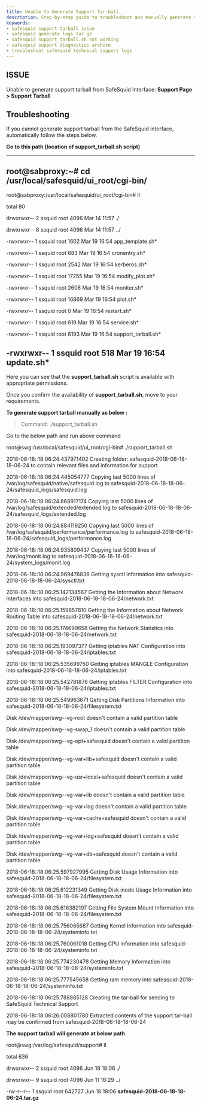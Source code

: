 ```yaml
---
title: Unable to Generate Support Tar-ball  
description: Step-by-step guide to troubleshoot and manually generate the support tarball in SafeSquid. Resolve issues related to missing scripts or permissions.  
keywords:
- safesquid support tarball issue  
- safesquid generate logs tar.gz  
- safesquid support_tarball.sh not working  
- safesquid support diagnostics archive  
- troubleshoot safesquid technical support logs  
---
```


## ISSUE

Unable to generate support tarball from SafeSquid Interface: **Support Page > Support Tarball**

## Troubleshooting

If you cannot generate support tarball from the SafeSquid interface, automatically follow the steps below.

**Go to this path (location of support_tarball.sh script)**

  -----------------------------------------------------------------------
  root@sabproxy:~# cd /usr/local/safesquid/ui_root/cgi-bin/
  -----------------------------------------------------------------------
  root@sabproxy:/usr/local/safesquid/ui_root/cgi-bin# ll

  total 80

  drwxrwxr-- 2 ssquid root 4096 Mar 14 11:57 ./

  drwxrwxr-- 8 ssquid root 4096 Mar 14 11:57 ../

  -rwxrwxr-- 1 ssquid root 1602 Mar 19 16:54 app_template.sh*

  -rwxrwxr-- 1 ssquid root 683 Mar 19 16:54 cronentry.sh*

  -rwxrwxr-- 1 ssquid root 2542 Mar 19 16:54 kerberos.sh*

  -rwxrwxr-- 1 ssquid root 17255 Mar 19 16:54 modify_plot.sh*

  -rwxrwxr-- 1 ssquid root 2608 Mar 19 16:54 moniter.sh*

  -rwxrwxr-- 1 ssquid root 16869 Mar 19 16:54 plot.sh*

  -rwxrwxr-- 1 ssquid root 0 Mar 19 16:54 restart.sh*

  -rwxrwxr-- 1 ssquid root 619 Mar 19 16:54 service.sh*

  -rwxrwxr-- 1 ssquid root 6193 Mar 19 16:54 support_tarball.sh*

  -rwxrwxr-- 1 ssquid root 518 Mar 19 16:54 update.sh*
  -----------------------------------------------------------------------

Here you can see that the **support_tarball.sh** script is available with appropriate permissions.

Once you confirm the availability of **support_tarball.sh**, move to your requirements.

**To generate support tarball manually as below :**

> Command: ./support_tarball.sh

Go to the below path and run above command

root@swg:/usr/local/safesquid/ui_root/cgi-bin# ./support_tarball.sh

2018-06-18::18:06:24.437971402 Creating folder: safesquid-2018-06-18-18-06-24 to contain relevant files and information for support

2018-06-18::18:06:24.445054777 Copying last 5000 lines of /var/log/safesquid/native/safesquid.log to safesquid-2018-06-18-18-06-24/safesquid_logs/safesquid.log

2018-06-18::18:06:24.868917174 Copying last 5000 lines of /var/log/safesquid/extended/extended.log to safesquid-2018-06-18-18-06-24/safesquid_logs/extended.log

2018-06-18::18:06:24.884119250 Copying last 5000 lines of /var/log/safesquid/performance/performance.log to safesquid-2018-06-18-18-06-24/safesquid_logs/performance.log

2018-06-18::18:06:24.935809437 Copying last 5000 lines of /var/log/monit.log to safesquid-2018-06-18-18-06-24/system_logs/monit.log

2018-06-18::18:06:24.969476836 Getting sysctl information into safesquid-2018-06-18-18-06-24/sysctl.txt

2018-06-18::18:06:25.142134567 Getting the Information about Network Interfaces into safesquid-2018-06-18-18-06-24/network.txt

2018-06-18::18:06:25.159857810 Getting the Information about Network Routing Table into safesquid-2018-06-18-18-06-24/network.txt

2018-06-18::18:06:25.174699658 Getting the Network Statistics into safesquid-2018-06-18-18-06-24/network.txt

2018-06-18::18:06:25.193097377 Getting iptables NAT Configuration into safesquid-2018-06-18-18-06-24/iptables.txt

2018-06-18::18:06:25.535699750 Getting iptables MANGLE Configuration into safesquid-2018-06-18-18-06-24/iptables.txt

2018-06-18::18:06:25.542781878 Getting iptables FILTER Configuration into safesquid-2018-06-18-18-06-24/iptables.txt

2018-06-18::18:06:25.549963671 Getting Disk Partitions Information into safesquid-2018-06-18-18-06-24/filesystem.txt

Disk /dev/mapper/swg--vg-root doesn't contain a valid partition table

Disk /dev/mapper/swg--vg-swap_1 doesn't contain a valid partition table

Disk /dev/mapper/swg--vg-opt+safesquid doesn't contain a valid partition table

Disk /dev/mapper/swg--vg-var+lib+safesquid doesn't contain a valid partition table

Disk /dev/mapper/swg--vg-usr+local+safesquid doesn't contain a valid partition table

Disk /dev/mapper/swg--vg-var+lib doesn't contain a valid partition table

Disk /dev/mapper/swg--vg-var+log doesn't contain a valid partition table

Disk /dev/mapper/swg--vg-var+cache+safesquid doesn't contain a valid partition table

Disk /dev/mapper/swg--vg-var+log+safesquid doesn't contain a valid partition table

Disk /dev/mapper/swg--vg-var+db+safesquid doesn't contain a valid partition table

2018-06-18::18:06:25.597927995 Getting Disk Usage Information into safesquid-2018-06-18-18-06-24/filesystem.txt

2018-06-18::18:06:25.612231349 Getting Disk inode Usage Information into safesquid-2018-06-18-18-06-24/filesystem.txt

2018-06-18::18:06:25.616382197 Getting File System Mount Information into safesquid-2018-06-18-18-06-24/filesystem.txt

2018-06-18::18:06:25.756065687 Getting Kernel Information into safesquid-2018-06-18-18-06-24/systeminfo.txt

2018-06-18::18:06:25.760061018 Getting CPU information into safesquid-2018-06-18-18-06-24/systeminfo.txt

2018-06-18::18:06:25.774230478 Getting Memory Information into safesquid-2018-06-18-18-06-24/systeminfo.txt

2018-06-18::18:06:25.777545658 Getting ram memory into safesquid-2018-06-18-18-06-24/systeminfo.txt

2018-06-18::18:06:25.788885128 Creating the tar-ball for sending to SafeSquid Technical Support

2018-06-18::18:06:26.008801780 Extracted contents of the support tar-ball may be confirmed from safesquid-2018-06-18-18-06-24

**The support tarball will generate at below path**

root@swg:/var/log/safesquid/support# ll

total 636

drwxrwxr-- 2 ssquid root 4096 Jun 18 18:06 ./

drwxrwxr-- 9 ssquid root 4096 Jun 11 16:29 ../

-rw-r--r-- 1 ssquid root 642727 Jun 18 18:06 **safesquid-2018-06-18-18-06-24.tar.gz**

